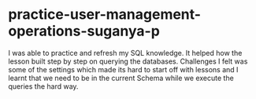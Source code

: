 # practice-user-management-operations-suganya-p

I was able to practice and refresh my SQL knowledge. It helped how the lesson built step by step on querying the databases. 
Challenges I felt was some of the settings which made its hard to start off with lessons and I learnt that we need to be in the current Schema while we execute the queries the hard way. 
